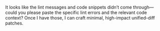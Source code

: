 It looks like the lint messages and code snippets didn’t come through—could you please paste the specific lint errors and the relevant code context? Once I have those, I can craft minimal, high-impact unified-diff patches.